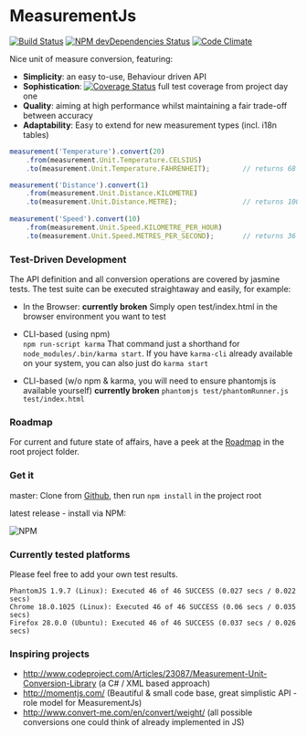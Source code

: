 #     MeasurementJs

[![Build Status](https://travis-ci.org/Philzen/measurement.js.svg?branch=master)](https://travis-ci.org/Philzen/measurement.js)
[![NPM devDependencies Status](https://david-dm.org/philzen/measurement.js/dev-status.svg?theme=shields.io)](https://david-dm.org/philzen/measurement.js#info=devDependencies)
[![Code Climate](https://codeclimate.com/github/Philzen/measurement.js.png)](https://codeclimate.com/github/Philzen/measurement.js)

Nice unit of measure conversion, featuring:
- __Simplicity__: an easy to-use, Behaviour driven API 
- __Sophistication__:  [![Coverage Status](https://coveralls.io/repos/Philzen/measurement.js/badge.png?branch=master)](https://coveralls.io/r/Philzen/measurement.js?branch=master) full test coverage from project day one
- __Quality__: aiming at high performance whilst maintaining a fair trade-off between accuracy 
- __Adaptability__: Easy to extend for new measurement types (incl. i18n tables)


``` js
measurement('Temperature').convert(20)
    .from(measurement.Unit.Temperature.CELSIUS)
    .to(measurement.Unit.Temperature.FAHRENHEIT);        // returns 68

measurement('Distance').convert(1)
    .from(measurement.Unit.Distance.KILOMETRE)
    .to(measurement.Unit.Distance.METRE);                // returns 1000
    
measurement('Speed').convert(10)
    .from(measurement.Unit.Speed.KILOMETRE_PER_HOUR)
    .to(measurement.Unit.Speed.METRES_PER_SECOND);       // returns 36
```


### Test-Driven Development

The API definition and all conversion operations are covered by jasmine tests. 
The test suite can be executed straightaway and easily, for example:


 - In the Browser: **currently broken**
Simply open test/index.html in the browser environment you want to test

 - CLI-based (using npm)  
`npm run-script karma`
That command just a shorthand for `node_modules/.bin/karma start`. If you have
`karma-cli` already available on your system, you can also just do `karma start`

 - CLI-based (w/o npm & karma, you will need to ensure phantomjs is available yourself)  **currently broken**
`phantomjs test/phantomRunner.js test/index.html`

### Roadmap

For current and future state of affairs, have a peek at the [Roadmap](ROADMAP.md) in the root project folder.

### Get it

master:  Clone from [Github](https://github.com/Philzen/measurement.js/), then run `npm install` in the project root

latest release - install via NPM:

  ![NPM](https://nodei.co/npm/measurementjs.png?downloads=true&stars=true)


### Currently tested platforms

Please feel free to add your own test results.

    PhantomJS 1.9.7 (Linux): Executed 46 of 46 SUCCESS (0.027 secs / 0.022 secs)
    Chrome 18.0.1025 (Linux): Executed 46 of 46 SUCCESS (0.06 secs / 0.035 secs)
    Firefox 28.0.0 (Ubuntu): Executed 46 of 46 SUCCESS (0.037 secs / 0.026 secs)


### Inspiring projects

- http://www.codeproject.com/Articles/23087/Measurement-Unit-Conversion-Library (a C# / XML based approach)
- http://momentjs.com/ (Beautiful & small code base, great simplistic API - role model for MeasurementJs)
- http://www.convert-me.com/en/convert/weight/ (all possible conversions one could think of already implemented in JS)
